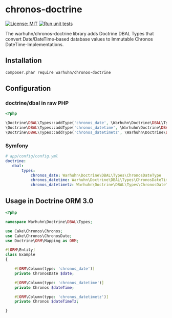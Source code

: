 # chronos-doctrine

[![License: MIT](https://img.shields.io/badge/License-MIT-yellow.svg)](https://github.com/warhuhn/chronos-doctrine/blob/master/LICENSE)
[![Run unit tests](https://github.com/warhuhn/chronos-doctrine/actions/workflows/run-unit-tests.yml/badge.svg)](https://github.com/warhuhn/chronos-doctrine/actions/workflows/run-unit-tests.yml)

The warhuhn/chronos-doctrine library adds Doctrine DBAL Types that convert Date/DateTime-based database values to
Immutable Chronos DateTime-Implementations.

## Installation

```bash
composer.phar require warhuhn/chronos-doctrine
```

## Configuration

### doctrine/dbal in raw PHP

```php
<?php

\Doctrine\DBAL\Types::addType('chronos_date', \Warhuhn\Doctrine\DBAL\Types\ChronosDateType::class);
\Doctrine\DBAL\Types::addType('chronos_datetime', \Warhuhn\Doctrine\DBAL\Types\ChronosDateTimeType::class);
\Doctrine\DBAL\Types::addType('chronos_datetimetz', \Warhuhn\Doctrine\DBAL\Types\ChronosDateTimeTzType::class);
```

### Symfony

```yaml
# app/config/config.yml
doctrine:
   dbal:
       types:
           chronos_date: Warhuhn\Doctrine\DBAL\Types\ChronosDateType
           chronos_datetime: Warhuhn\Doctrine\DBAL\Types\ChronosDateTimeType
           chronos_datetimetz: Warhuhn\Doctrine\DBAL\Types\ChronosDateTimeTzType
```

## Usage in Doctrine ORM 3.0

```php
<?php

namespace Warhuhn\Doctrine\DBAL\Types;

use Cake\Chronos\Chronos;
use Cake\Chronos\ChronosDate;
use Doctrine\ORM\Mapping as ORM;

#[ORM\Entity]
class Example
{

    #[ORM\Column(type: 'chronos_date')]
    private ChronosDate $date;

    #[ORM\Column(type: 'chronos_datetime')]
    private Chronos $dateTime;

    #[ORM\Column(type: 'chronos_datetimetz')]
    private Chronos $dateTimeTz;

}
```